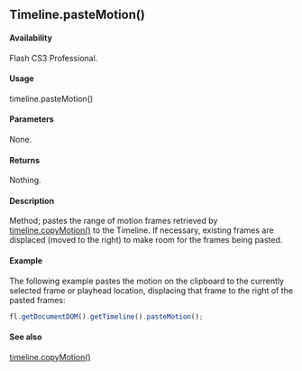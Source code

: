 ## Timeline.pasteMotion()

#### Availability

Flash CS3 Professional.

#### Usage

timeline.pasteMotion()

#### Parameters

None.

#### Returns

Nothing.

#### Description

Method; pastes the range of motion frames retrieved by [timeline.copyMotion()](../Timeline_object/timelin8.md) to the Timeline. If necessary, existing frames are displaced (moved to the right) to make room for the frames being pasted.

#### Example

The following example pastes the motion on the clipboard to the currently selected frame or playhead location, displacing that frame to the right of the pasted frames:
```javascript
fl.getDocumentDOM().getTimeline().pasteMotion();
```
#### See also

[timeline.copyMotion()](../Timeline_object/timelin8.md)

